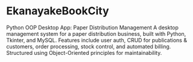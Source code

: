 # EkanayakeBookCity
Python OOP Desktop App: Paper Distribution Management  A desktop management system for a paper distribution business, built with Python, Tkinter, and MySQL. Features include user auth, CRUD for publications &amp; customers, order processing, stock control, and automated billing. Structured using Object-Oriented principles for maintainability.
